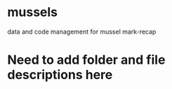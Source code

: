 # mussels
data and code management for mussel mark-recap

# Need to add folder and file descriptions here

